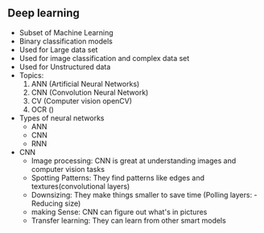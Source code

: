Deep learning
--
  - Subset of Machine Learning
  - Binary classification models
  - Used for Large data set
  - Used for image classification and complex data set
  - Used for Unstructured data
- Topics:
  1. ANN (Artificial Neural Networks)
  2. CNN (Convolution Neural Network)
  3. CV (Computer vision openCV)
  4. OCR ()
- Types of neural networks
  - ANN
  - CNN
  - RNN
- CNN
  - Image processing: CNN is great at understanding images and computer vision tasks
  - Spotting Patterns: They find patterns like edges and textures(convolutional layers)
  - Downsizing: They make things smaller to save time (Polling layers: - Reducing size)
  - making Sense: CNN can figure out what's in pictures
  - Transfer learning: They can learn from other smart models